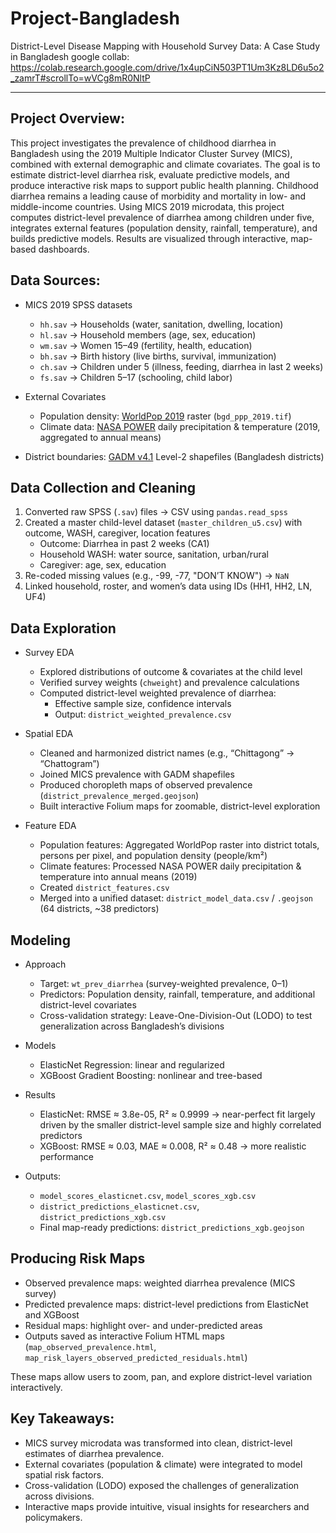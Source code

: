 # Project-Bangladesh
District-Level Disease Mapping with Household Survey Data: A Case Study in Bangladesh
google collab: https://colab.research.google.com/drive/1x4upCiN503PT1Um3Kz8LD6u5o2_zamrT#scrollTo=wVCg8mR0NltP
 
---
## Project Overview:

This project investigates the prevalence of childhood diarrhea in Bangladesh using the 2019 Multiple Indicator Cluster Survey (MICS), combined with external demographic and climate covariates. The goal is to estimate district-level diarrhea risk, evaluate predictive models, and produce interactive risk maps to support public health planning. Childhood diarrhea remains a leading cause of morbidity and mortality in low- and middle-income countries. Using MICS 2019 microdata, this project computes district-level prevalence of diarrhea among children under five, integrates external features (population density, rainfall, temperature), and builds predictive models. Results are visualized through interactive, map-based dashboards.



## Data Sources: 
- MICS 2019 SPSS datasets  
  - `hh.sav` → Households (water, sanitation, dwelling, location)  
  - `hl.sav` → Household members (age, sex, education)  
  - `wm.sav` → Women 15–49 (fertility, health, education)  
  - `bh.sav` → Birth history (live births, survival, immunization)  
  - `ch.sav` → Children under 5 (illness, feeding, diarrhea in last 2 weeks)  
  - `fs.sav` → Children 5–17 (schooling, child labor)  

- External Covariates  
  - Population density: [WorldPop 2019](https://www.worldpop.org/) raster (`bgd_ppp_2019.tif`)  
  - Climate data: [NASA POWER](https://power.larc.nasa.gov/) daily precipitation & temperature (2019, aggregated to annual means)  

- District boundaries: [GADM v4.1](https://gadm.org/) Level-2 shapefiles (Bangladesh districts)



## Data Collection and Cleaning
1. Converted raw SPSS (`.sav`) files → CSV using `pandas.read_spss`  
2. Created a master child-level dataset (`master_children_u5.csv`) with outcome, WASH, caregiver, location features  
   - Outcome: Diarrhea in past 2 weeks (CA1)  
   - Household WASH: water source, sanitation, urban/rural  
   - Caregiver: age, sex, education  
3. Re-coded missing values (e.g., -99, -77, "DON’T KNOW") → `NaN`  
4. Linked household, roster, and women’s data using IDs (HH1, HH2, LN, UF4)

   

## Data Exploration
- Survey EDA
  - Explored distributions of outcome & covariates at the child level  
  - Verified survey weights (`chweight`) and prevalence calculations  
  - Computed district-level weighted prevalence of diarrhea:  
    - Effective sample size, confidence intervals  
    - Output: `district_weighted_prevalence.csv`  
- Spatial EDA
  - Cleaned and harmonized district names (e.g., “Chittagong” → “Chattogram”) 
  - Joined MICS prevalence with GADM shapefiles
  - Produced choropleth maps of observed prevalence (`district_prevalence_merged.geojson`) 
  - Built interactive Folium maps for zoomable, district-level exploration 

- Feature EDA
  - Population features: Aggregated WorldPop raster into district totals, persons per pixel, and population density (people/km²) 
  - Climate features: Processed NASA POWER daily precipitation & temperature into annual means (2019)  
  - Created `district_features.csv`  
  - Merged into a unified dataset: `district_model_data.csv` / `.geojson` (64 districts, ~38 predictors)


## Modeling
- Approach
  - Target: `wt_prev_diarrhea` (survey-weighted prevalence, 0–1)  
  - Predictors: Population density, rainfall, temperature, and additional district-level covariates  
  - Cross-validation strategy: Leave-One-Division-Out (LODO) to test generalization across Bangladesh’s divisions  

- Models
  - ElasticNet Regression: linear and regularized  
  - XGBoost Gradient Boosting: nonlinear and tree-based  

- Results
  - ElasticNet: RMSE ≈ 3.8e-05, R² ≈ 0.9999 → near-perfect fit largely driven by the smaller district-level sample size and highly correlated predictors
  - XGBoost: RMSE ≈ 0.03, MAE ≈ 0.008, R² ≈ 0.48 → more realistic performance

- Outputs:  
  - `model_scores_elasticnet.csv`, `model_scores_xgb.csv`  
  - `district_predictions_elasticnet.csv`, `district_predictions_xgb.csv`  
  - Final map-ready predictions: `district_predictions_xgb.geojson`

## Producing Risk Maps
- Observed prevalence maps: weighted diarrhea prevalence (MICS survey) 
- Predicted prevalence maps: district-level predictions from ElasticNet and XGBoost 
- Residual maps: highlight over- and under-predicted areas  
- Outputs saved as interactive Folium HTML maps (`map_observed_prevalence.html`, `map_risk_layers_observed_predicted_residuals.html`)  

These maps allow users to zoom, pan, and explore district-level variation interactively.  


## Key Takeaways:
- MICS survey microdata was transformed into clean, district-level estimates of diarrhea prevalence.  
- External covariates (population & climate) were integrated to model spatial risk factors.  
- Cross-validation (LODO) exposed the challenges of generalization across divisions.  
- Interactive maps provide intuitive, visual insights for researchers and policymakers.  
